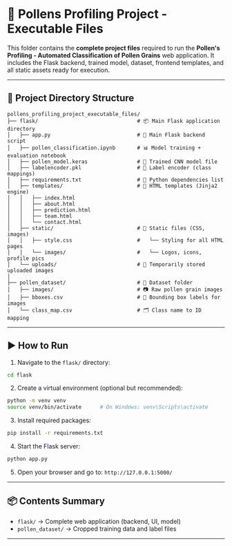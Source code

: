 # 🚀 Pollens Profiling Project - Executable Files

This folder contains the **complete project files** required to run the **Pollen's Profiling - Automated Classification of Pollen Grains** web application. It includes the Flask backend, trained model, dataset, frontend templates, and all static assets ready for execution.

---

## 📁 Project Directory Structure

```
pollens_profiling_project_executable_files/
├── flask/                                # 📦 Main Flask application directory
│   ├── app.py                            # 🧠 Main Flask backend script
│   ├── pollen_classification.ipynb       # 📊 Model training + evaluation notebook
│   ├── pollen_model.keras                # 🧠 Trained CNN model file
│   ├── labelencoder.pkl                  # 🔖 Label encoder (class mappings)
│   ├── requirements.txt                  # 📌 Python dependencies list
│   ├── templates/                        # 🧩 HTML templates (Jinja2 engine)
│   │   ├── index.html
│   │   ├── about.html
│   │   ├── prediction.html
│   │   ├── team.html
│   │   └── contact.html
│   ├── static/                           # 🎨 Static files (CSS, images)
│   │   ├── style.css                     #   └── Styling for all HTML pages
│   │   └── images/                       #   └── Logos, icons, profile pics
│   └── uploads/                          # 📂 Temporarily stored uploaded images
│
├── pollen_dataset/                       # 🌾 Dataset folder
│   ├── images/                           # 📷 Raw pollen grain images
│   ├── bboxes.csv                        # 📐 Bounding box labels for images
│   └── class_map.csv                     # 🗂 Class name to ID mapping
```

---

## ▶️ How to Run

1. Navigate to the `flask/` directory:

```bash
cd flask
```

2. Create a virtual environment (optional but recommended):

```bash
python -m venv venv
source venv/bin/activate      # On Windows: venv\Scripts\activate
```

3. Install required packages:

```bash
pip install -r requirements.txt
```

4. Start the Flask server:

```bash
python app.py
```

5. Open your browser and go to: `http://127.0.0.1:5000/`

---

## 📦 Contents Summary

* `flask/` → Complete web application (backend, UI, model)
* `pollen_dataset/` → Cropped training data and label files

---
